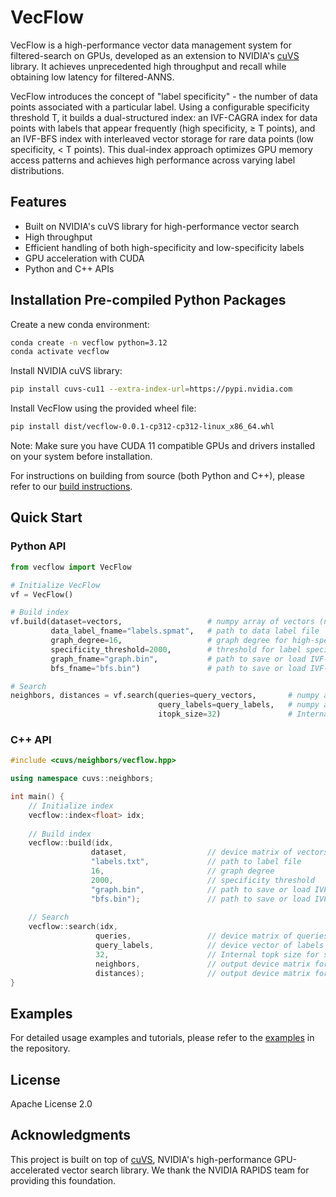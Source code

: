# VecFlow

VecFlow is a high-performance vector data management system for filtered-search on GPUs, developed as an extension to NVIDIA's [cuVS](https://github.com/rapidsai/cuvs) library. It achieves unprecedented high throughput and recall while obtaining low latency for filtered-ANNS.

VecFlow introduces the concept of "label specificity" - the number of data points associated with a particular label. Using a configurable specificity threshold T, it builds a dual-structured index: an IVF-CAGRA index for data points with labels that appear frequently (high specificity, ≥ T points), and an IVF-BFS index with interleaved vector storage for rare data points (low specificity, < T points). This dual-index approach optimizes GPU memory access patterns and achieves high performance across varying label distributions.

## Features

- Built on NVIDIA's cuVS library for high-performance vector search
- High throughput
- Efficient handling of both high-specificity and low-specificity labels
- GPU acceleration with CUDA
- Python and C++ APIs

## Installation Pre-compiled Python Packages 

Create a new conda environment:

```bash
conda create -n vecflow python=3.12
conda activate vecflow
```

Install NVIDIA cuVS library:

```bash
pip install cuvs-cu11 --extra-index-url=https://pypi.nvidia.com
```

Install VecFlow using the provided wheel file:

```bash
pip install dist/vecflow-0.0.1-cp312-cp312-linux_x86_64.whl
```

Note: Make sure you have CUDA 11 compatible GPUs and drivers installed on your system before installation.

For instructions on building from source (both Python and C++), please refer to our [build instructions](examples/README.md#building-from-source).

## Quick Start

### Python API

```python
from vecflow import VecFlow 

# Initialize VecFlow
vf = VecFlow()

# Build index
vf.build(dataset=vectors,                   # numpy array of vectors (n_vectors x dim)
         data_label_fname="labels.spmat",   # path to data label file
         graph_degree=16,                   # graph degree for high-specificity data
         specificity_threshold=2000,        # threshold for label specificity
         graph_fname="graph.bin",           # path to save or load IVF-CAGRA graph
         bfs_fname="bfs.bin")               # path to save or load IVF-BFS index

# Search
neighbors, distances = vf.search(queries=query_vectors,       # numpy array of query vectors
                                 query_labels=query_labels,   # numpy array of query labels
                                 itopk_size=32)               # Internal topk size for search (higher values increase accuracy but reduce throughput)
```

### C++ API

```cpp
#include <cuvs/neighbors/vecflow.hpp>

using namespace cuvs::neighbors;

int main() {
    // Initialize index
    vecflow::index<float> idx;
    
    // Build index
    vecflow::build(idx,
                  dataset,                  // device matrix of vectors
                  "labels.txt",             // path to label file
                  16,                       // graph degree
                  2000,                     // specificity threshold
                  "graph.bin",              // path to save or load IVF-CAGRA graph
                  "bfs.bin");               // path to save or load IVF-BFS index
    
    // Search
    vecflow::search(idx,
                   queries,                 // device matrix of queries
                   query_labels,            // device vector of labels
                   32,                      // Internal topk size for search (higher values increase accuracy but reduce throughput)
                   neighbors,               // output device matrix for neighbors
                   distances);              // output device matrix for distances
}
```

## Examples

For detailed usage examples and tutorials, please refer to the [examples](examples/README.md) in the repository.

## License

Apache License 2.0

## Acknowledgments

This project is built on top of [cuVS](https://github.com/rapidsai/cuvs), NVIDIA's high-performance GPU-accelerated vector search library. We thank the NVIDIA RAPIDS team for providing this foundation.
